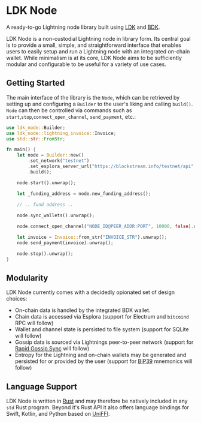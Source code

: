 # LDK Node
A ready-to-go Lightning node library built using [LDK](https://lightningdevkit.org/) and [BDK](https://bitcoindevkit.org/).

LDK Node is a non-custodial Lightning node in library form. Its central goal is to provide a small, simple, and straightforward interface that enables users to easily setup and run a Lightning node with an integrated on-chain wallet. While minimalism is at its core, LDK Node aims to be sufficiently modular and configurable to be useful for a variety of use cases. 

## Getting Started

The main interface of the library is the `Node`, which can be retrieved by setting up and configuring a `Builder` to the user's liking and calling `build()`. `Node` can then be controlled via commands such as `start`,`stop`,`connect_open_channel`, `send_payment`, etc.:

```rust
use ldk_node::Builder;
use ldk_node::lightning_invoice::Invoice;
use std::str::FromStr;

fn main() {
	let node = Builder::new()
		.set_network("testnet")
		.set_esplora_server_url("https://blockstream.info/testnet/api".to_string())
		.build();

	node.start().unwrap();

	let _funding_address = node.new_funding_address();

	// .. fund address ..
	
	node.sync_wallets().unwrap();

	node.connect_open_channel("NODE_ID@PEER_ADDR:PORT", 10000, false).unwrap();

	let invoice = Invoice::from_str("INVOICE_STR").unwrap();
	node.send_payment(invoice).unwrap();

	node.stop().unwrap();
}
```

## Modularity

LDK Node currently comes with a decidedly opionated set of design choices:

- On-chain data is handled by the integrated BDK wallet.
- Chain data is accessed via Esplora (support for Electrum and `bitcoind` RPC will follow)
- Wallet and channel state is persisted to file system (support for SQLite will follow)
- Gossip data is sourced via Lightnings peer-to-peer network (support for [Rapid Gossip Sync](https://docs.rs/lightning-rapid-gossip-sync/*/lightning_rapid_gossip_sync/) will follow)
- Entropy for the Lightning and on-chain wallets may be generated and persisted for or provided by the user (support for [BIP39](https://github.com/bitcoin/bips/blob/master/bip-0039.mediawiki) mnemonics will follow)


## Language Support

LDK Node is written in [Rust](https://www.rust-lang.org/) and may therefore be natively included in any `std` Rust program. Beyond it's Rust API it also offers language bindings for Swift, Kotlin, and Python based on [UniFFI](https://github.com/mozilla/uniffi-rs/).
